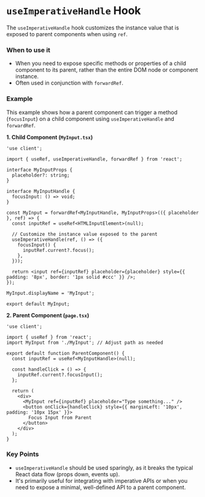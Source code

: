 
# `useImperativeHandle` Hook

The `useImperativeHandle` hook customizes the instance value that is exposed to parent components when using `ref`.

### When to use it
-   When you need to expose specific methods or properties of a child component to its parent, rather than the entire DOM node or component instance.
-   Often used in conjunction with `forwardRef`.

### Example

This example shows how a parent component can trigger a method (`focusInput`) on a child component using `useImperativeHandle` and `forwardRef`.

**1. Child Component (`MyInput.tsx`)**

```tsx
'use client';

import { useRef, useImperativeHandle, forwardRef } from 'react';

interface MyInputProps {
  placeholder?: string;
}

interface MyInputHandle {
  focusInput: () => void;
}

const MyInput = forwardRef<MyInputHandle, MyInputProps>(({ placeholder }, ref) => {
  const inputRef = useRef<HTMLInputElement>(null);

  // Customize the instance value exposed to the parent
  useImperativeHandle(ref, () => ({
    focusInput() {
      inputRef.current?.focus();
    },
  }));

  return <input ref={inputRef} placeholder={placeholder} style={{ padding: '8px', border: '1px solid #ccc' }} />;
});

MyInput.displayName = 'MyInput';

export default MyInput;
```

**2. Parent Component (`page.tsx`)**

```tsx
'use client';

import { useRef } from 'react';
import MyInput from './MyInput'; // Adjust path as needed

export default function ParentComponent() {
  const inputRef = useRef<MyInputHandle>(null);

  const handleClick = () => {
    inputRef.current?.focusInput();
  };

  return (
    <div>
      <MyInput ref={inputRef} placeholder="Type something..." />
      <button onClick={handleClick} style={{ marginLeft: '10px', padding: '10px 15px' }}>
        Focus Input from Parent
      </button>
    </div>
  );
}
```

### Key Points
-   `useImperativeHandle` should be used sparingly, as it breaks the typical React data flow (props down, events up).
-   It's primarily useful for integrating with imperative APIs or when you need to expose a minimal, well-defined API to a parent component.
